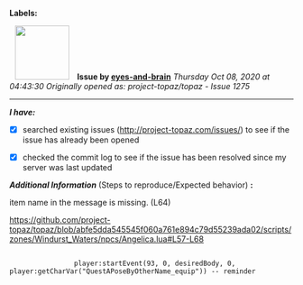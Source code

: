 **Labels:**



<a href="https://github.com/eyes-and-brain"><img src="https://avatars0.githubusercontent.com/u/71148313?v=4" width="96" height="96" hspace="10"></img></a> **Issue by [eyes-and-brain](https://github.com/eyes-and-brain)**
_Thursday Oct 08, 2020 at 04:43:30_
_Originally opened as: project-topaz/topaz - Issue 1275_

----

<!-- place 'x' mark between square [] brackets to checkmark box -->
**_I have:_**

- [x] searched existing issues (http://project-topaz.com/issues/) to see if the issue has already been opened
- [x] checked the commit log to see if the issue has been resolved since my server was last updated

**_Additional Information_** (Steps to reproduce/Expected behavior) **:** 

item name in the message is missing. (L64)

https://github.com/project-topaz/topaz/blob/abfe5dda545545f060a761e894c79d55239ada02/scripts/zones/Windurst_Waters/npcs/Angelica.lua#L57-L68

```
                player:startEvent(93, 0, desiredBody, 0, player:getCharVar("QuestAPoseByOtherName_equip")) -- reminder
```


